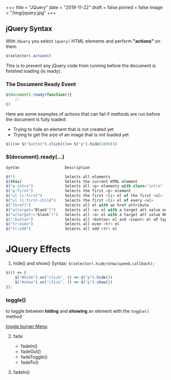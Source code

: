 +++
title = "JQuery"
date = "2019-11-22"
draft = false
pinned = false
image = "/img/jquery.jpg"
+++
## jQuery Syntax
With `JQuery` you select `(query)` HTML elements and perform **"actions"** on them

```js
$(selector).action()
```
This is to prevent any jQuery code from running before the document is finished loading (is ready).
### The Document Ready Event

```js
$(document).ready(function(){
    //
})
```
Here are some examples of actions that can fail if methods are run before the document is fully loaded:

* Trying to hide an element that is not created yet
* Trying to get the size of an image that is not loaded yet
```js
$(()=> $("button").click(()=> $("p").hide(1000)))
```
### $(document).ready(...) 

```js
Syntax                    Description

$(*)                      Selects all elements		
$(this)                   Selects the current HTML element	
$("p.intro")              Selects all <p> elements with class="intro"	
$("p:first")              Selects the first <p> element	
$("ul li:first")          Selects the first <li> el of the first <ul>
$("ul li:first-child")    Selects the first <li> el of every <ul>	
$("[href]")               Selects all el with an href attribute
$("a[target="Blank"]")    Selects all <a> el with a target att value equal to "_blank"
$("a[target!="blank"]")   Selects all <a> el with a target att value NOT equal to "_blank"
$(":button")              Selects all <button> el and <input> el of type="button"
$("tr:even")              Selects all even <tr> el
$("tr:odd")               Selects all odd <tr> el
```
# JQuery Effects

1. hide() and show()
Syntax:
`$(selector).hide/show(speed,callback);`

```js
$(() => {
    $("#hide").on("click", () => $("p").hide())
    $("#show").on("click", () => $("p").show())
});
```
### toggle()
to toggle between **hiding** and **showing** an element with the `toggle()` method

[toggle burger Menu](https://github.com/chiarabdy/lernblog/blob/master/content/challenges/js/toggle.html)

2. fade

    - fadeIn()
    - fadeOut()
    - fadeToggle()
    - fadeTo()
3. fadeIn()

